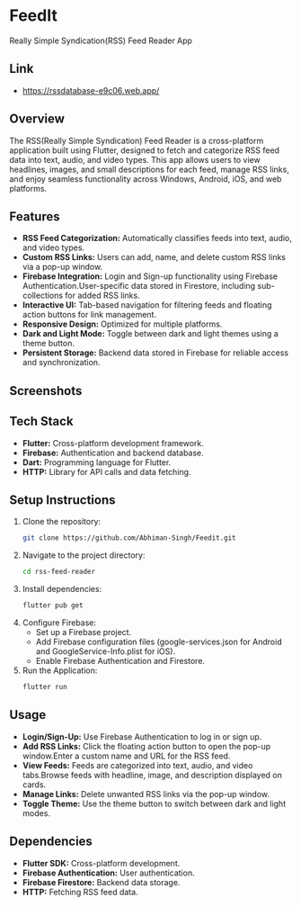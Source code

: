 # FeedIt
Really Simple Syndication(RSS) Feed Reader App

## Link
- https://rssdatabase-e9c06.web.app/

## Overview

The RSS(Really Simple Syndication) Feed Reader is a cross-platform application built using Flutter, designed to fetch and categorize RSS feed data into text, audio, and video types. This app allows users to view headlines, images, and small descriptions for each feed, manage RSS links, and enjoy seamless functionality across Windows, Android, iOS, and web platforms.

## Features
- **RSS Feed Categorization:** Automatically classifies feeds into text, audio, and video types.
- **Custom RSS Links:** Users can add, name, and delete custom RSS links via a pop-up window.
- **Firebase Integration:** Login and Sign-up functionality using Firebase Authentication.User-specific data stored in Firestore, including sub-collections for added RSS links.
- **Interactive UI:** Tab-based navigation for filtering feeds and floating action buttons for link management.
- **Responsive Design:** Optimized for multiple platforms.
- **Dark and Light Mode:** Toggle between dark and light themes using a theme button.
- **Persistent Storage:** Backend data stored in Firebase for reliable access and synchronization.

## Screenshots

## Tech Stack
- **Flutter:** Cross-platform development framework.
- **Firebase:** Authentication and backend database.
- **Dart:** Programming language for Flutter.
- **HTTP:** Library for API calls and data fetching.


## Setup Instructions
1. Clone the repository:
   ```bash
   git clone https://github.com/Abhiman-Singh/Feedit.git
2. Navigate to the project directory:
   ```bash
   cd rss-feed-reader
3. Install dependencies:
   ```bash
   flutter pub get
4. Configure Firebase:
   - Set up a Firebase project.
   - Add Firebase configuration files (google-services.json for Android and GoogleService-Info.plist for iOS).
   - Enable Firebase Authentication and Firestore.
5. Run the Application:
   ```bash
   flutter run

## Usage
- **Login/Sign-Up:** Use Firebase Authentication to log in or sign up.
- **Add RSS Links:** Click the floating action button to open the pop-up window.Enter a custom name and URL for the RSS feed.
- **View Feeds:** Feeds are categorized into text, audio, and video tabs.Browse feeds with headline, image, and description displayed on cards.
- **Manage Links:** Delete unwanted RSS links via the pop-up window.
- **Toggle Theme:** Use the theme button to switch between dark and light modes.

## Dependencies
- **Flutter SDK:** Cross-platform development.
- **Firebase Authentication:** User authentication.
- **Firebase Firestore:** Backend data storage.
- **HTTP:** Fetching RSS feed data.

